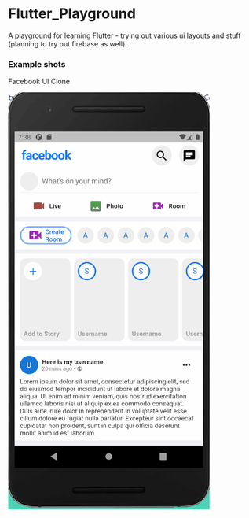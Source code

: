 # Flutter_Playground
A playground for learning Flutter - trying out various ui layouts and stuff (planning to try out firebase as well).

### Example shots
Facebook UI Clone

<img src="gif/fb-ui-clone.gif" />

